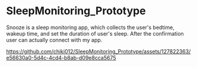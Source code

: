 # SleepMonitoring_Prototype

Snooze is a sleep monitoring app, which collects the user's bedtime, wakeup time, and set the duration of user's sleep. After the confirmation user can actually connect with my app. 




https://github.com/chiki012/SleepMonitoring_Prototype/assets/127822363/e56630a0-5d4c-4cd4-b8ab-d09e8cca5675

